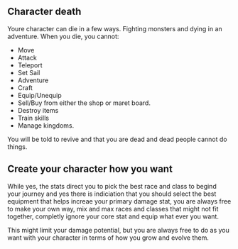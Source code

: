 ## Character death

Youre character can die in a few ways. Fighting monsters and dying in an adventure. When you die, you cannot:

- Move
- Attack
- Teleport
- Set Sail
- Adventure
- Craft
- Equip/Unequip
- Sell/Buy from either the shop or maret board.
- Destroy items
- Train skills
- Manage kingdoms.

You will be told to revive and that you are dead and dead people cannot do things.

## Create your character how you want

While yes, the stats direct you to pick the best race and class to begind your journey and yes there is indiciation that you should select the best equipment that helps increae your primary damage stat, you are always free to make your own way, mix and max races and classes that might not fit together, completly ignore your core stat and equip what ever you want.

This might limit your damage potential, but you are always free to do as you want with your character in terms of how you grow and evolve them.
